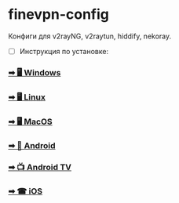 # finevpn-config

Конфиги для v2rayNG, v2raytun, hiddify, nekoray.

 - [ ] Инструкция по установке:

### [➡ 🖥 Windows](https://github.com/finesoldatik/finevpn-config/blob/main/manual/windows-linux-installation.md)
### [➡ 🖥 Linux](https://github.com/finesoldatik/finevpn-config/blob/main/manual/windows-linux-installation.md)
### [➡ 🖥 MacOS](https://github.com/finesoldatik/finevpn-config/blob/main/manual/ios-macos-installation.md)

### [➡ 📱 Android](https://github.com/finesoldatik/finevpn-config/blob/main/manual/android-installation.md)
### [➡ 📺 Android TV](https://github.com/finesoldatik/finevpn-config/blob/main/manual/android-tv-installation.md)
### [➡ ☎ iOS](https://github.com/finesoldatik/finevpn-config/blob/main/manual/ios-macos-installation.md)